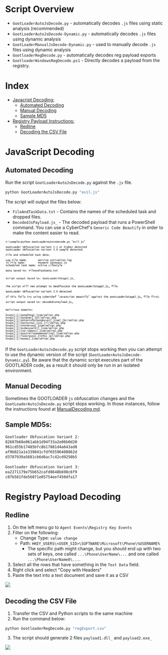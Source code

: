# Script Overview

- `GootLoaderAutoJsDecode.py` - automatically decodes `.js` files using static analysis (recommended)
- `GootLoaderAutoJsDecode-Dynamic.py` - automatically decodes `.js` files using dynamic analysis
- `GootLoaderManualJsDecode-Dynamic.py` - used to manually decode `.js` files using dynamic analysis
- `GootloaderRegDecode.py` - automatically decodes reg payload exports
- `GootloaderWindowsRegDecode.ps1` - Directly decodes a payload from the registry. 

# Index

- [Javacript Decoding:](#javacript-decoding)
  * [Automated Decoding](#automated-decoding)
  * [Manual Decoding](#manual-decoding)
  * [Sample MD5](#sample-js-md5)
- [Registry Payload Instructions:](#registry-payload-decoding)
  * [Redline](#redline)
  * [Decoding the CSV File](#decoding-the-csv-file)


# JavaScript Decoding


## Automated Decoding
Run the script `GootLoaderAutoJsDecode.py` against the `.js` file.

```bash
python GootLoaderAutoJsDecode.py "evil.js"
```


The script will output the files below:
- `FileAndTaskData.txt` - Contains the names of the scheduled task and dropped files.
- `DecodedJsPayload.js_` - The decoded payload that runs a PowerShell command. You can use a CyberChef's `Generic Code Beautify` in order to make the content easier to read.

![](rsc/dfvdfvdfvdf.png)

If the `GootLoaderAutoJsDecode.py` script stops working then you can attempt to use the dynamic version of the script (`GootLoaderAutoJsDecode-Dynamic.py`). Be aware that the dynamic script executes part of the GOOTLADER code, as a result it should only be run in an isolated environment.

## Manual Decoding
Sometimes the GOOTLOADER `js` obfuscation changes and the `GootLoaderAutoJsDecode.py` script stops working. In those instances, follow the instructions found at [ManualDecoding.md](ManualDecoding.md).

## Sample MD5s:

```
Gootloader Obfuscation Variant 2:
82607b68e061abb1d94f33a2e06b0d20
961cd55b17485bfc8b17881d4a643ad8
af9b021a1e339841cfdf65596408862d
d3787939a5681cb6d6ac7c42cd9250b5

Gootloader Obfuscation Variant 3:
ea2271179e75b652cafd8648b698c6f9
c07b581fde56071e05754eef450dfa17
```

# Registry Payload Decoding

## Redline

1. On the left menu go to `Agent Events\Registry Key Events`
2. Filter on the following:
   * Change Type: `value change`
   * Path: `HKEY_USERS\<USER_SID>\SOFTWARE\Microsoft\Phone\%USERNAME%`
      * The specific path might change, but you should end up with two sets of keys, one called `...\Phone\UserName\...` and one called `...\Phone\UserName0\...`.
3. Select all the rows that have something in the `Text Data` field. 
4. Right click and select "Copy with Headers"
5. Paste the text into a text document and save it as a CSV

![](rsc/lghxCwwMdC.png)

## Decoding the CSV File

1. Transfer the CSV and Python scripts to the same machine
2. Run the command below:

```bash
python GootloaderRegDecode.py "regExport.csv"
```
3. The script should generate 2 files `payload1.dll_` and `payload2.exe_`


![](rsc/scdrfvfdd43.png)
